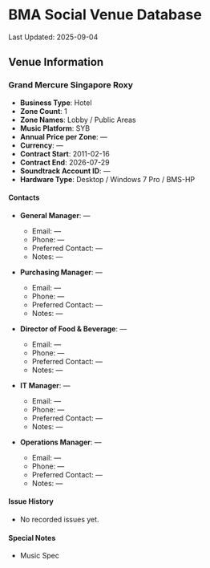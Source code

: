 # BMA Social Venue Database

Last Updated: 2025-09-04

## Venue Information

### Grand Mercure Singapore Roxy
- **Business Type**: Hotel
- **Zone Count**: 1
- **Zone Names**: Lobby / Public Areas
- **Music Platform**: SYB
- **Annual Price per Zone**: —
- **Currency**: —
- **Contract Start**: 2011-02-16
- **Contract End**: 2026-07-29
- **Soundtrack Account ID**: —
- **Hardware Type**: Desktop / Windows 7 Pro / BMS-HP

#### Contacts
- **General Manager**: —
  - Email: —
  - Phone: —
  - Preferred Contact: —
  - Notes: —

- **Purchasing Manager**: —
  - Email: —
  - Phone: —
  - Preferred Contact: —
  - Notes: —

- **Director of Food & Beverage**: —
  - Email: —
  - Phone: —
  - Preferred Contact: —
  - Notes: —

- **IT Manager**: —
  - Email: —
  - Phone: —
  - Preferred Contact: —
  - Notes: —

- **Operations Manager**: —
  - Email: —
  - Phone: —
  - Preferred Contact: —
  - Notes: —

#### Issue History
- No recorded issues yet.

#### Special Notes
- Music Spec
